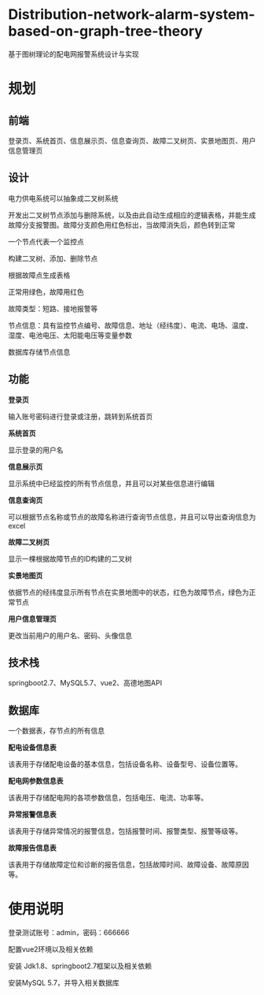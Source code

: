 # Distribution-network-alarm-system-based-on-graph-tree-theory
基于图树理论的配电网报警系统设计与实现

# 规划

## 前端

登录页、系统首页、信息展示页、信息查询页、故障二叉树页、实景地图页、用户信息管理页

## 设计

电力供电系统可以抽象成二叉树系统

开发出二叉树节点添加与删除系统，以及由此自动生成相应的逻辑表格，并能生成故障分支报警图。故障分支颜色用红色标出，当故障消失后，颜色转到正常

一个节点代表一个监控点

构建二叉树、添加、删除节点

根据故障点生成表格

正常用绿色，故障用红色

故障类型：短路、接地报警等

节点信息：具有监控节点编号、故障信息、地址（经纬度）、电流、电场、温度、湿度、电池电压、太阳能电压等变量参数

数据库存储节点信息

## 功能

**登录页**

输入账号密码进行登录或注册，跳转到系统首页

**系统首页**

显示登录的用户名

**信息展示页**

显示系统中已经监控的所有节点信息，并且可以对某些信息进行编辑

**信息查询页**

可以根据节点名称或节点的故障名称进行查询节点信息，并且可以导出查询信息为excel

**故障二叉树页**

显示一棵根据故障节点的ID构建的二叉树

**实景地图页**

依据节点的经纬度显示所有节点在实景地图中的状态，红色为故障节点，绿色为正常节点

**用户信息管理页**

更改当前用户的用户名、密码、头像信息

## 技术栈

springboot2.7、MySQL5.7、vue2、高德地图API

## 数据库

一个数据表，存节点的所有信息

**配电设备信息表**

该表用于存储配电设备的基本信息，包括设备名称、设备型号、设备位置等。

**配电网参数信息表**

该表用于存储配电网的各项参数信息，包括电压、电流、功率等。

**异常报警信息表**

该表用于存储异常情况的报警信息，包括报警时间、报警类型、报警等级等。

**故障报告信息表**

该表用于存储故障定位和诊断的报告信息，包括故障时间、故障设备、故障原因等。

# 使用说明

登录测试账号：admin，密码：666666

配置vue2环境以及相关依赖

安装 Jdk1.8、springboot2.7框架以及相关依赖

安装MySQL 5.7，并导入相关数据库